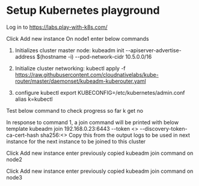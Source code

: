 # Setup Kubernetes playground

Log in to https://labs.play-with-k8s.com/

Click Add new instance
On node1 enter below commands
 1. Initializes cluster master node:
 kubeadm init --apiserver-advertise-address $(hostname -i) --pod-network-cidr 10.5.0.0/16

 2. Initialize cluster networking:
 kubectl apply -f https://raw.githubusercontent.com/cloudnativelabs/kube-router/master/daemonset/kubeadm-kuberouter.yaml

 3. configure kubectl
export KUBECONFIG=/etc/kubernetes/admin.conf
alias k=kubectl

Test below command to check progress so far
k get no

In response to command 1, a join command will be printed with below template
 kubeadm join 192.168.0.23:6443 --token <> --discovery-token-ca-cert-hash sha256:<>
Copy this from the output logs to be used in next instance for the next instance to be joined to this cluster

Click Add new instance
enter previously copied kubeadm join command on node2

Click Add new instance
enter previously copied kubeadm join command on node3


